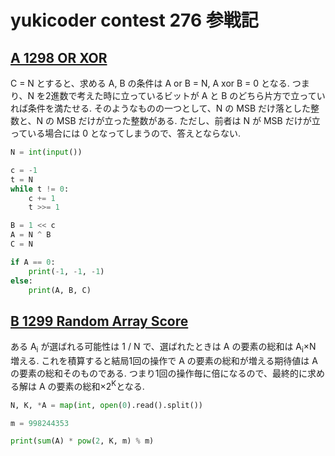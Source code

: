 # yukicoder contest 276 参戦記

## [A 1298 OR XOR](https://yukicoder.me/problems/no/1298)

C = N とすると、求める A, B の条件は A or B = N, A xor B = 0 となる. つまり、N を2進数で考えた時に立っているビットが A と B のどちら片方で立っていれば条件を満たせる. そのようなものの一つとして、N の MSB だけ落とした整数と、N の MSB だけが立った整数がある. ただし、前者は N が MSB だけが立っている場合には 0 となってしまうので、答えとならない.

```python
N = int(input())

c = -1
t = N
while t != 0:
    c += 1
    t >>= 1

B = 1 << c
A = N ^ B
C = N

if A == 0:
    print(-1, -1, -1)
else:
    print(A, B, C)
```

## [B 1299 Random Array Score](https://yukicoder.me/problems/no/1299)

ある A<sub>i</sub> が選ばれる可能性は 1 / N で、選ばれたときは A の要素の総和は A<sub>i</sub>×N 増える. これを積算すると結局1回の操作で A の要素の総和が増える期待値は A の要素の総和そのものである. つまり1回の操作毎に倍になるので、最終的に求める解は A の要素の総和×2<sup>K</sup>となる.

```python
N, K, *A = map(int, open(0).read().split())

m = 998244353

print(sum(A) * pow(2, K, m) % m)
```
